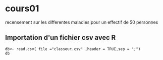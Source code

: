 # cours01
recensement sur les differentes maladies pour un effectif de 50 personnes

## Importation d'un fichier csv avec R


```{r}
db<- read.csv( file ="classeur.csv" ,header = TRUE,sep = ";")
db
```